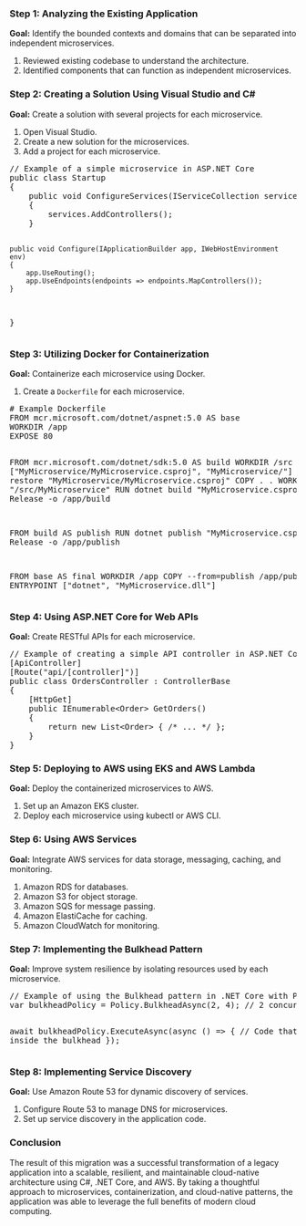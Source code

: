 <h3>Step 1: Analyzing the Existing Application</h3>
<p><strong>Goal:</strong> Identify the bounded contexts and domains that can be separated into independent microservices.</p>
<ol>
    <li>Reviewed existing codebase to understand the architecture.</li>
    <li>Identified components that can function as independent microservices.</li>
</ol>

<h3>Step 2: Creating a Solution Using Visual Studio and C#</h3>
<p><strong>Goal:</strong> Create a solution with several projects for each microservice.</p>
<ol>
    <li>Open Visual Studio.</li>
    <li>Create a new solution for the microservices.</li>
    <li>Add a project for each microservice.</li>
</ol>
<pre>
// Example of a simple microservice in ASP.NET Core
public class Startup
{
    public void ConfigureServices(IServiceCollection services)
    {
        services.AddControllers();
    }

    public void Configure(IApplicationBuilder app, IWebHostEnvironment env)
    {
        app.UseRouting();
        app.UseEndpoints(endpoints => endpoints.MapControllers());
    }
}
</pre>

<h3>Step 3: Utilizing Docker for Containerization</h3>
<p><strong>Goal:</strong> Containerize each microservice using Docker.</p>
<ol>
    <li>Create a <code>Dockerfile</code> for each microservice.</li>
</ol>
<pre>
# Example Dockerfile
FROM mcr.microsoft.com/dotnet/aspnet:5.0 AS base
WORKDIR /app
EXPOSE 80

FROM mcr.microsoft.com/dotnet/sdk:5.0 AS build
WORKDIR /src
COPY ["MyMicroservice/MyMicroservice.csproj", "MyMicroservice/"]
RUN dotnet restore "MyMicroservice/MyMicroservice.csproj"
COPY . .
WORKDIR "/src/MyMicroservice"
RUN dotnet build "MyMicroservice.csproj" -c Release -o /app/build

FROM build AS publish
RUN dotnet publish "MyMicroservice.csproj" -c Release -o /app/publish

FROM base AS final
WORKDIR /app
COPY --from=publish /app/publish .
ENTRYPOINT ["dotnet", "MyMicroservice.dll"]
</pre>

<h3>Step 4: Using ASP.NET Core for Web APIs</h3>
<p><strong>Goal:</strong> Create RESTful APIs for each microservice.</p>
<pre>
// Example of creating a simple API controller in ASP.NET Core
[ApiController]
[Route("api/[controller]")]
public class OrdersController : ControllerBase
{
    [HttpGet]
    public IEnumerable&lt;Order&gt; GetOrders()
    {
        return new List&lt;Order&gt; { /* ... */ };
    }
}
</pre>

<h3>Step 5: Deploying to AWS using EKS and AWS Lambda</h3>
<p><strong>Goal:</strong> Deploy the containerized microservices to AWS.</p>
<ol>
    <li>Set up an Amazon EKS cluster.</li>
    <li>Deploy each microservice using kubectl or AWS CLI.</li>
</ol>

<h3>Step 6: Using AWS Services</h3>
<p><strong>Goal:</strong> Integrate AWS services for data storage, messaging, caching, and monitoring.</p>
<ol>
    <li>Amazon RDS for databases.</li>
    <li>Amazon S3 for object storage.</li>
    <li>Amazon SQS for message passing.</li>
    <li>Amazon ElastiCache for caching.</li>
    <li>Amazon CloudWatch for monitoring.</li>
</ol>

<h3>Step 7: Implementing the Bulkhead Pattern</h3>
<p><strong>Goal:</strong> Improve system resilience by isolating resources used by each microservice.</p>
<pre>
// Example of using the Bulkhead pattern in .NET Core with Polly
var bulkheadPolicy = Policy.BulkheadAsync(2, 4); // 2 concurrent executions, 4 queueing actions

await bulkheadPolicy.ExecuteAsync(async () =>
{
    // Code that runs inside the bulkhead
});
</pre>

<h3>Step 8: Implementing Service Discovery</h3>
<p><strong>Goal:</strong> Use Amazon Route 53 for dynamic discovery of services.</p>
<ol>
    <li>Configure Route 53 to manage DNS for microservices.</li>
    <li>Set up service discovery in the application code.</li>
</ol>

<h3>Conclusion</h3>
<p>The result of this migration was a successful transformation of a legacy application into a scalable, resilient, and maintainable cloud-native architecture using C#, .NET Core, and AWS. By taking a thoughtful approach to microservices, containerization, and cloud-native patterns, the application was able to leverage the full benefits of modern cloud computing.</p>
